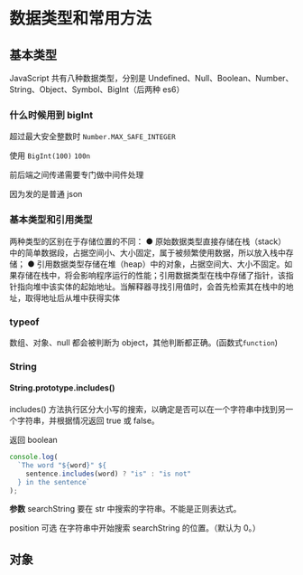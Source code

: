 # 数据类型和常用方法

## 基本类型

JavaScript 共有八种数据类型，分别是 Undefined、Null、Boolean、Number、String、Object、Symbol、BigInt（后两种 es6）

### 什么时候用到 bigInt

超过最大安全整数时
`Number.MAX_SAFE_INTEGER`

使用
`BigInt(100)`
`100n`

前后端之间传递需要专门做中间件处理

因为发的是普通 json

### 基本类型和引用类型

两种类型的区别在于存储位置的不同：
● 原始数据类型直接存储在栈（stack）中的简单数据段，占据空间小、大小固定，属于被频繁使用数据，所以放入栈中存储；
● 引用数据类型存储在堆（heap）中的对象，占据空间大、大小不固定。如果存储在栈中，将会影响程序运行的性能；引用数据类型在栈中存储了指针，该指针指向堆中该实体的起始地址。当解释器寻找引用值时，会首先检索其在栈中的地址，取得地址后从堆中获得实体

### typeof

数组、对象、null 都会被判断为 object，其他判断都正确。(函数式`function`)

### String

#### String.prototype.includes()

includes() 方法执行区分大小写的搜索，以确定是否可以在一个字符串中找到另一个字符串，并根据情况返回 true 或 false。

返回 boolean

```js
console.log(
  `The word "${word}" ${
    sentence.includes(word) ? "is" : "is not"
  } in the sentence`
);
```

**参数**
searchString
要在 str 中搜索的字符串。不能是正则表达式。

position 可选
在字符串中开始搜索 searchString 的位置。（默认为 0。）

## 对象
